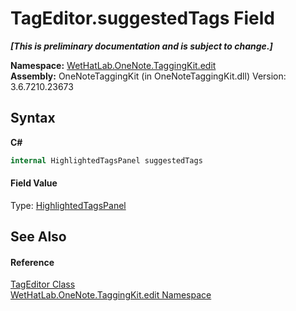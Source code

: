 # TagEditor.suggestedTags Field
 _**\[This is preliminary documentation and is subject to change.\]**_

**Namespace:**&nbsp;<a href="60ca3730-00cd-fce3-4009-523f3952fd9e.md">WetHatLab.OneNote.TaggingKit.edit</a><br />**Assembly:**&nbsp;OneNoteTaggingKit (in OneNoteTaggingKit.dll) Version: 3.6.7210.23673

## Syntax

**C#**<br />
``` C#
internal HighlightedTagsPanel suggestedTags
```


#### Field Value
Type: <a href="1ffdd49a-8be7-2721-c076-b0ac663ecd27.md">HighlightedTagsPanel</a>

## See Also


#### Reference
<a href="6765a162-e3fb-2908-aff7-cf593766521d.md">TagEditor Class</a><br /><a href="60ca3730-00cd-fce3-4009-523f3952fd9e.md">WetHatLab.OneNote.TaggingKit.edit Namespace</a><br />